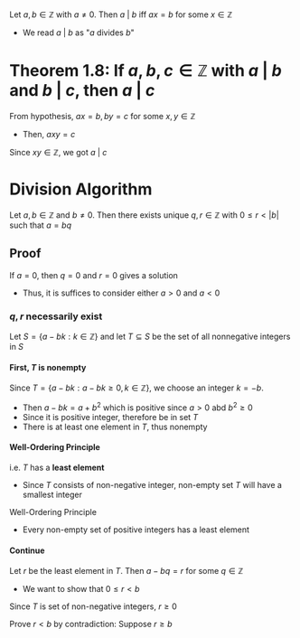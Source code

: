 Let $a,b\in\mathbb{Z}$ with $a\neq 0$. Then $a\text{ | }b$ iff $ax=b$ for some $x\in\mathbb{Z}$
- We read $a\text{ | }b$ as "$a$ divides $b$"

# Theorem 1.8: If $a,b,c\in\mathbb{Z}$ with $a\text{ | }b$ and $b\text{ | }c$, then $a\text{ | }c$
From hypothesis, $ax=b, by=c$ for some $x,y\in\mathbb{Z}$
- Then, $axy=c$

Since $xy\in\mathbb{Z}$, we got $a\text{ | }c$

# Division Algorithm
Let $a,b\in\mathbb{Z}$ and $b\neq 0$. Then there exists unique $q,r\in\mathbb{Z}$ with $0\leq r<|b|$ such that $a=bq$

## Proof
If $a=0$, then $q=0$ and $r=0$ gives a solution
- Thus, it is suffices to consider either $a>0$ and $a<0$

### $q,r$ necessarily exist
Let $S=\{a-bk : k\in\mathbb{Z}\}$ and let $T\subseteq S$ be the set of all nonnegative integers in $S$

#### First, $T$ is **nonempty**
Since $T=\{a-bk: a-bk\geq 0, k\in\mathbb{Z}\}$, we choose an integer $k=-b$.
- Then $a-bk=a+b^{2}$ which is positive since $a>0$ abd $b^{2}\geq 0$
- Since it is positive integer, therefore be in set $T$
- There is at least one element in $T$, thus nonempty

#### Well-Ordering Principle
i.e. $T$ has a **least element**
- Since $T$ consists of non-negative integer, non-empty set $T$ will have a smallest integer

Well-Ordering Principle
- Every non-empty set of positive integers has a least element

#### Continue
Let $r$ be the least element in $T$. Then $a-bq=r$ for some $q\in\mathbb{Z}$
- We want to show that $0\leq r<b$

Since $T$ is set of non-negative integers, $r\geq 0$

Prove $r<b$ by contradiction: Suppose $r\geq b$

